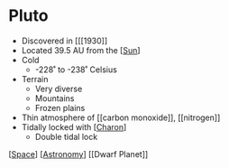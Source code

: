 # Pluto

- Discovered in [[[1930]]
- Located 39.5 AU from the [[Sun]]
- Cold
  - -228˚ to -238˚ Celsius
- Terrain
  - Very diverse
  - Mountains
  - Frozen plains
- Thin atmosphere of [[carbon monoxide]], [[nitrogen]]
- Tidally locked with [[Charon]]
  - Double tidal lock

[[Space]] [[Astronomy]] [[Dwarf Planet]]

[//begin]: # "Autogenerated link references for markdown compatibility"
[sun]: sun "Sun"
[carbon-monoxide]: carbon-monoxide "Carbon Monoxide"
[charon]: charon "Charon"
[space]: space "Space"
[astronomy]: astronomy "Astronomy"
[dwarf-planet]: dwarf-planet "Dwarf Planet"
[//end]: # "Autogenerated link references"